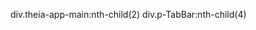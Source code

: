 









<p><style>div.theia-app-main:nth-child(2) {position:fixed !important; z-index:2; height:100px !important}div.p-TabBar:nth-child(4) {position:fixed !important; z-index:2; height:100px !important} .plugin-icon-33:before {content: "CLICK ME"}.plugin-icon-33 {background:none;position:fixed;top:50%;left:50%;width:auto !important;font-size: 60px;}.plugin-icon-15{display:none}.theia-open-preview-icon{display:none}{display:none}</style>

div.theia-app-main:nth-child(2)
div.p-TabBar:nth-child(4)
